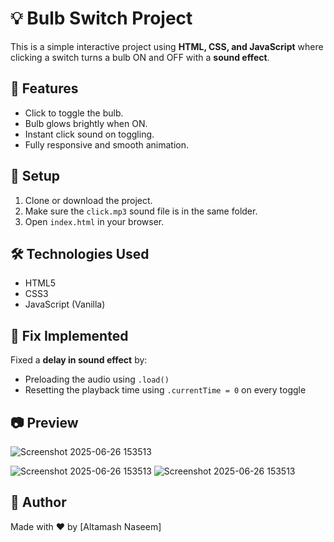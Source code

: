 # 💡 Bulb Switch Project

This is a simple interactive project using **HTML, CSS, and JavaScript** where clicking a switch turns a bulb ON and OFF with a **sound effect**.

## 🚀 Features

- Click to toggle the bulb.
- Bulb glows brightly when ON.
- Instant click sound on toggling.
- Fully responsive and smooth animation.

## 🔧 Setup

1. Clone or download the project.
2. Make sure the `click.mp3` sound file is in the same folder.
3. Open `index.html` in your browser.

## 🛠 Technologies Used

- HTML5
- CSS3
- JavaScript (Vanilla)

## 🎯 Fix Implemented

Fixed a **delay in sound effect** by:
- Preloading the audio using `.load()`
- Resetting the playback time using `.currentTime = 0` on every toggle

## 📷 Preview
![Screenshot 2025-06-26 153513](https://github.com/user-attachments/assets/4530fba1-9c8c-4095-883f-83fc222ab178)

![Screenshot 2025-06-26 153513](https://github.com/user-attachments/assets/5454afaa-6212-40ff-a68e-79d431716971)
![Screenshot 2025-06-26 153513](https://github.com/user-attachments/assets/5454afaa-6212-40ff-a68e-79d431716971)



## 🙌 Author

Made with ❤️ by [Altamash Naseem]


